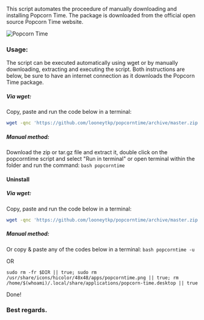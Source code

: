 This script automates the proceedure of manually downloading and installing Popcorn Time. The package is downloaded from the official open source Popcorn Time website.

<img src="https://popcorntime.sh/images/popcorn-time-image.png" alt="Popcorn Time">

### Usage:
The script can be executed automatically using wget or by manually downloading, extracting and executing the script. Both instructions are below, be sure to have an internet connection as it downloads the Popcorn Time package.
##### Via wget:
Copy, paste and run the code below in a terminal:

```bash
wget -qnc 'https://github.com/looneytkp/popcorntime/archive/master.zip' && unzip -oq ma*ip && ./Po*er/p*e; rm -rf ma*ip Po*er
```
##### Manual method:
Download the zip or tar.gz file and extract it, double click on the popcorntime script and select "Run in terminal" or open terminal within the folder and run the command: ```bash popcorntime```
#### Uninstall
##### Via wget:
Copy, paste and run the code below in a terminal:

```bash
wget -qnc 'https://github.com/looneytkp/popcorntime/archive/master.zip' && unzip -oq ma*ip && ./Po*er/p*e -u; rm -rf ma*ip Po*er
```
##### Manual method:
Or copy & paste any of the codes below in a terminal: ```bash popcorntime -u```

OR

```sudo rm -fr $DIR || true; sudo rm /usr/share/icons/hicolor/48x48/apps/popcorntime.png || true; rm /home/$(whoami)/.local/share/applications/popcorn-time.desktop || true```

Done!

### Best regards.
